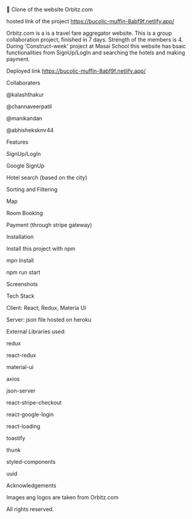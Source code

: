 🏨 Clone of the website Orbitz.com

hosted link of the project https://bucolic-muffin-8abf9f.netlify.app/

Orbitz.com is a is a travel fare aggregator website. 
This is a group collaboration project, finished in 7 days. Strength of the members is 4. During 'Construct-week' project at Masai School this website has bsaic functionalities from SignUp/LogIn and searching the hotels and making payment.

Deployed link
https://bucolic-muffin-8abf9f.netlify.app/

Collaboraters

@kalashthakur

@channaveerpatil

@manikandan

@abhishekskmr44

Features

SignUp/LogIn

Google SignUp

Hotel search (based on the city)

Sorting and Filtering

Map

Room Booking

Payment (through stripe gateway)

Installation

Install this project with npm

mpn Install

npm run start

Screenshots


Tech Stack

Client: React, Redux, Materia UI

Server: json file hosted on heroku

External Libraries used:

redux

react-redux

material-ui

axios

json-server

react-stripe-checkout

react-google-login

react-loading

toastify

thunk

styled-components

uuid

Acknowledgements

Images ang logos are taken from Orbitz.com

All rights reserved.
